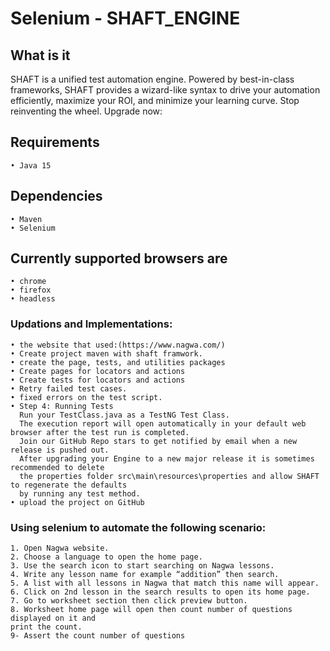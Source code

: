 # Selenium - SHAFT_ENGINE

## What is it
SHAFT is a unified test automation engine. Powered by best-in-class frameworks, SHAFT provides a wizard-like syntax to drive your automation efficiently, maximize your ROI, and minimize your learning curve. Stop reinventing the wheel. Upgrade now:

## Requirements
```
• Java 15
```

## Dependencies
```
• Maven
• Selenium 
```

## Currently supported browsers are
```
• chrome
• firefox
• headless 
```

### Updations and Implementations:
```
• the website that used:(https://www.nagwa.com/) 
• Create project maven with shaft framwork.
• create the page, tests, and utilities packages
• Create pages for locators and actions
• Create tests for locators and actions
• Retry failed test cases.
• fixed errors on the test script.
• Step 4: Running Tests
  Run your TestClass.java as a TestNG Test Class.
  The execution report will open automatically in your default web browser after the test run is completed.
  Join our GitHub Repo stars to get notified by email when a new release is pushed out.
  After upgrading your Engine to a new major release it is sometimes recommended to delete 
  the properties folder src\main\resources\properties and allow SHAFT to regenerate the defaults
  by running any test method.
• upload the project on GitHub

```

### Using selenium to automate the following scenario:
```
1. Open Nagwa website.
2. Choose a language to open the home page.
3. Use the search icon to start searching on Nagwa lessons.
4. Write any lesson name for example “addition” then search.
5. A list with all lessons in Nagwa that match this name will appear.
6. Click on 2nd lesson in the search results to open its home page.
7. Go to worksheet section then click preview button.
8. Worksheet home page will open then count number of questions displayed on it and 
print the count.
9- Assert the count number of questions
```
```
